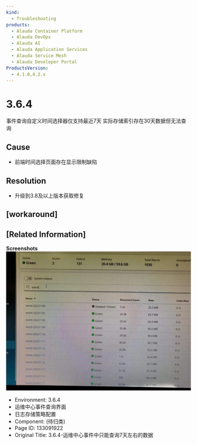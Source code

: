 ```yaml
---
kind:
  - Troubleshooting
products:
  - Alauda Container Platform
  - Alauda DevOps
  - Alauda AI
  - Alauda Application Services
  - Alauda Service Mesh
  - Alauda Developer Portal
ProductsVersion:
  - 4.1.0,4.2.x
---
```

<!-- A type of document that involves encountering a fault, diagnosing it, performing root cause analysis, and providing solutions. -->

# 3.6.4

事件查询自定义时间选择器仅支持最近7天 实际存储索引存在30天数据但无法查询

## Cause
- 前端时间选择页面存在显示限制缺陷

## Resolution
- 升级到3.8及以上版本获取修复

## [workaround]

## [Related Information]
**Screenshots**
![](assets/3-6-4-yun-wei-zhong-xin-shi-jian-zhong-zhi-neng-cha-xun-7tian-zuo-you-de-shu-ju/mceclip8_1670296080725_l4cgg.png)
- Environment: 3.6.4
- 运维中心事件查询界面
- 日志存储策略配置
- Component: (待归类)
- Page ID: 133091922
- Original Title: 3.6.4-运维中心事件中只能查询7天左右的数据
